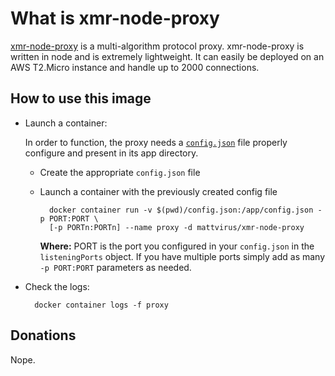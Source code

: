 # What is xmr-node-proxy 

[xmr-node-proxy](https://github.com/MoneroOcean/xmr-node-proxy) is a multi-algorithm protocol proxy. xmr-node-proxy is written in node and is extremely lightweight. It can easily be deployed on an AWS T2.Micro instance and handle up to 2000 connections. 

## How to use this image


- Launch a container:

    In order to function, the proxy needs a [`config.json`](https://github.com/moneroocean/xmr-node-proxy/blob/master/config_example.json) file properly configure and present in its app directory. 

    - Create the appropriate `config.json` file
    - Launch a container with the previously created config file

            docker container run -v $(pwd)/config.json:/app/config.json -p PORT:PORT \
            [-p PORTn:PORTn] --name proxy -d mattvirus/xmr-node-proxy

        **Where:** PORT is the port you configured in your `config.json` in the `listeningPorts` object. If you have multiple ports simply add as many `-p PORT:PORT` parameters as needed.

- Check the logs:

        docker container logs -f proxy


## Donations

Nope.
